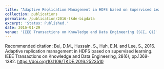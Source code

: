 ```yaml
---
title: "Adaptive Replication Management in HDFS based on Supervised Learning."
collection: publications
permalink: /publication/2016-tkde-bigdata
excerpt: 'Status: Published.'
date: 2016-01-29
venue: 'IEEE Transactions on Knowledge and Data Engineering (SCI, Q1)'
---
```

Recommended citation: Bui, D.M., Hussain, S., Huh, E.N. and Lee, S., 2016. Adaptive replication management in HDFS based on supervised learning. IEEE Transactions on Knowledge and Data Engineering, 28(6), pp.1369-1382. https://doi.org/10.1109/TKDE.2016.2523510
